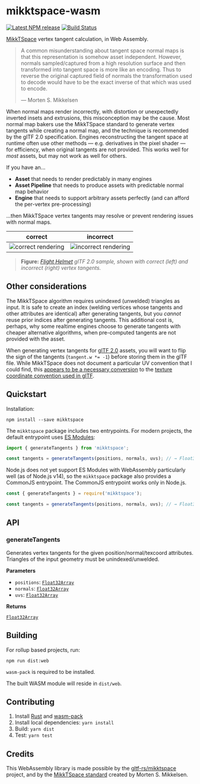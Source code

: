 # mikktspace-wasm

[![Latest NPM release](https://img.shields.io/npm/v/mikktspace.svg)](https://www.npmjs.com/package/mikktspace)
[![Build Status](https://github.com/donmccurdy/mikktspace-wasm/workflows/build/badge.svg?branch=main&event=push)](https://github.com/donmccurdy/mikktspace-wasm/actions?query=workflow%3Abuild)

[MikkTSpace](http://www.mikktspace.com/) vertex tangent calculation, in Web Assembly.

> A common misunderstanding about tangent space normal maps is that this representation is somehow asset independent. However, normals sampled/captured from a high resolution surface and then transformed into tangent space is more like an encoding. Thus to reverse the original captured field of normals the transformation used to decode would have to be the exact inverse of that which was used to encode.
>
> — Morten S. Mikkelsen

When normal maps render incorrectly, with distortion or unexpectedly inverted insets and extrusions, this misconception may be the cause. Most normal map bakers use the MikkTSpace standard to generate vertex tangents while creating a normal map, and the technique is recommended by the glTF 2.0 specification. Engines reconstructing the tangent space at runtime often use other methods — e.g. derivatives in the pixel shader — for efficiency, when original tangents are not provided. This works well for _most_ assets, but may not work as well for others.

If you have an...

- **Asset** that needs to render predictably in many engines
- **Asset Pipeline** that needs to produce assets with predictable normal map behavior
- **Engine** that needs to support arbitrary assets perfectly (and can afford the per-vertex pre-processing)

...then MikkTSpace vertex tangents may resolve or prevent rendering issues with normal maps.

| correct                                    | incorrect                                      |
| ------------------------------------------ | ---------------------------------------------- |
| ![correct rendering](./assets/correct.png) | ![incorrect rendering](./assets/incorrect.png) |

> **Figure:** *[Flight Helmet](https://github.com/KhronosGroup/glTF-Sample-Models/tree/master/2.0/FlightHelmet) glTF 2.0 sample, shown with correct (left) and incorrect (right) vertex tangents.*

## Other considerations

The MikkTSpace algorithm requires unindexed (unwelded) triangles as input. It is safe to create an index (welding vertices whose tangents and other attributes are identical) after generating tangents, but you _cannot_ reuse prior indices after generating tangents. This additional cost is, perhaps, why some realtime engines choose to generate tangents with cheaper alternative algorithms, when pre-computed tangents are not provided with the asset.

When generating vertex tangents for [glTF 2.0](https://github.com/KhronosGroup/glTF) assets, you will want to flip the sign of the tangents (`tangent.w *= -1`) before storing them in the glTF file. While MikkTSpace does not document a particular UV convention that I could find, this [appears to be a necessary conversion](https://github.com/KhronosGroup/glTF-Sample-Models/issues/174) to the [texture coordinate convention used in glTF](https://github.com/KhronosGroup/glTF/blob/master/specification/2.0/README.md#images).

## Quickstart

Installation:

```
npm install --save mikktspace
```

The `mikktspace` package includes two entrypoints. For modern projects, the default entrypoint uses
[ES Modules](https://eloquentjavascript.net/10_modules.html#h_hF2FmOVxw7):

```js
import { generateTangents } from 'mikktspace';

const tangents = generateTangents(positions, normals, uvs); // → Float32Array
```

Node.js does not yet support ES Modules with WebAssembly particularly well (as of Node.js v14), so the `mikktspace`
package also provides a CommonJS entrypoint. The CommonJS entrypoint works only in Node.js.

```js
const { generateTangents } = require('mikktspace');

const tangents = generateTangents(positions, normals, uvs); // → Float32Array
```

## API

### generateTangents

Generates vertex tangents for the given position/normal/texcoord attributes. Triangles of the
input geometry must be unindexed/unwelded.

**Parameters**

-   `positions`: [`Float32Array`][1]
-   `normals`: [`Float32Array`][1]
-   `uvs`: [`Float32Array`][1]

**Returns**

[`Float32Array`][1]

[1]: https://developer.mozilla.org/en-US/docs/Web/JavaScript/Reference/Global_Objects/Float32Array

## Building

For rollup based projects, run:

```
npm run dist:web
```

`wasm-pack` is required to be installed.

The built WASM module will reside in `dist/web`.

## Contributing

1. Install [Rust](https://www.rust-lang.org/tools/install) and [wasm-pack](https://rustwasm.github.io/wasm-pack/installer/)
2. Install local dependencies: `yarn install`
3. Build: `yarn dist`
4. Test: `yarn test`

## Credits

This WebAssembly library is made possible by the [gltf-rs/mikktspace](https://github.com/gltf-rs/mikktspace)
project, and by the [MikkTSpace standard](http://www.mikktspace.com/) created by Morten S. Mikkelsen.
